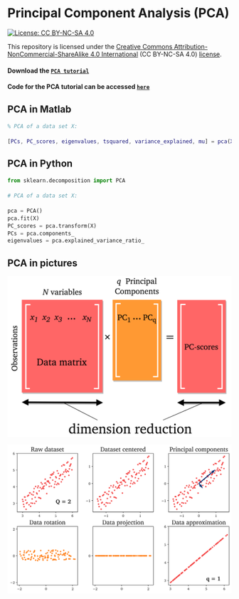 # Principal Component Analysis (PCA)

[![License: CC BY-NC-SA 4.0](https://img.shields.io/badge/License-CC%20BY--NC--SA%204.0-lightgrey.svg)](https://creativecommons.org/licenses/by-nc-sa/4.0/)

This repository is licensed under the [Creative Commons Attribution-NonCommercial-ShareAlike 4.0 International](https://creativecommons.org/licenses/by-nc-sa/4.0/) (CC BY-NC-SA 4.0) [license](https://creativecommons.org/licenses/by-nc-sa/4.0/legalcode).

#### Download the [`PCA tutorial`](https://github.com/camillejr/ulb-atm-phd/raw/master/PCA/PCA.pdf)

#### Code for the PCA tutorial can be accessed [`here`](https://github.com/camillejr/ulb-atm-phd/tree/master/PCA/PCA-tutorial.ipynb)

## PCA in Matlab

```Matlab
% PCA of a data set X:

[PCs, PC_scores, eigenvalues, tsquared, variance_explained, mu] = pca(X)
```

## PCA in Python

```Python
from sklearn.decomposition import PCA

# PCA of a data set X:

pca = PCA()
pca.fit(X)
PC_scores = pca.transform(X)
PCs = pca.components_
eigenvalues = pca.explained_variance_ratio_
```

## PCA in pictures

![Screenshot](plots/PCA-dimensionality-reduction-matrices.png)

![Screenshot](plots/PCA-example-subplot.png)
